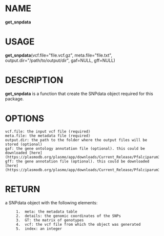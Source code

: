 # NAME

**get_snpdata**

# USAGE

**get_snpdata**(vcf.file="file.vcf.gz", meta.file="file.txt", output.dir="/path/to/output/dir", gaf=NULL, gff=NULL)

# DESCRIPTION

**get_snpdata** is a function that create the SNPdata object required for this package.

# OPTIONS
```
vcf.file: the input vcf file (required)
meta.file: the metadata file (required)
output.dir: the path to the folder where the output files will be stored (optional)
gaf: the gene ontology annotation file (optional). this could be downloaded [here](https://plasmodb.org/plasmo/app/downloads/Current_Release/Pfalciparum3D7/gaf/)
gff: the gene annotation file (optional). this could be downloaded [here](https://plasmodb.org/plasmo/app/downloads/Current_Release/Pfalciparum3D7/gff/)
```

# RETURN
a SNPdata object with the following elements:
```
     1.  meta: the metadata table
     2.  details: the genomic coordinates of the SNPs
     3.  GT: the matrix of genotypes
     4.  vcf: the vcf file from which the object was generated
     5.  index: an integer
```

